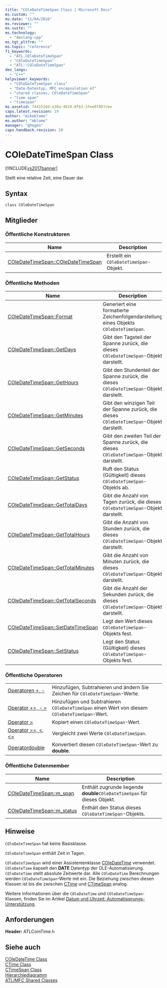 ```yaml
---
title: "COleDateTimeSpan Class | Microsoft Docs"
ms.custom: ""
ms.date: "11/04/2016"
ms.reviewer: ""
ms.suite: ""
ms.technology: 
  - "devlang-cpp"
ms.tgt_pltfrm: ""
ms.topic: "reference"
f1_keywords: 
  - "ATL.COleDateTimeSpan"
  - "COleDateTimeSpan"
  - "ATL::COleDateTimeSpan"
dev_langs: 
  - "C++"
helpviewer_keywords: 
  - "COleDateTimeSpan class"
  - "Date-Datentyp, MFC encapsulation of"
  - "shared classes, COleDateTimeSpan"
  - "time span"
  - "timespan"
ms.assetid: 7441526d-a30a-4019-8fb3-3fee6f897cbe
caps.latest.revision: 19
author: "mikeblome"
ms.author: "mblome"
manager: "ghogen"
caps.handback.revision: 20
---
```

# COleDateTimeSpan Class
[!INCLUDE[vs2017banner](../../assembler/inline/includes/vs2017banner.md)]

Stellt eine relative Zeit, eine Dauer dar.  
  
## Syntax  
  
```  
class COleDateTimeSpan  
```  
  
## Mitglieder  
  
### Öffentliche Konstruktoren  
  
|Name|Description|  
|----------|-----------------|  
|[COleDateTimeSpan::COleDateTimeSpan](../Topic/COleDateTimeSpan::COleDateTimeSpan.md)|Erstellt ein `COleDateTimeSpan`\-Objekt.|  
  
### Öffentliche Methoden  
  
|Name|Description|  
|----------|-----------------|  
|[COleDateTimeSpan::Format](../Topic/COleDateTimeSpan::Format.md)|Generiert eine formatierte Zeichenfolgendarstellung eines Objekts `COleDateTimeSpan`.|  
|[COleDateTimeSpan::GetDays](../Topic/COleDateTimeSpan::GetDays.md)|Gibt den Tagsteil der Spanne zurück, die dieses `COleDateTimeSpan`\-Objekt darstellt.|  
|[COleDateTimeSpan::GetHours](../Topic/COleDateTimeSpan::GetHours.md)|Gibt den Stundenteil der Spanne zurück, die dieses `COleDateTimeSpan`\-Objekt darstellt.|  
|[COleDateTimeSpan::GetMinutes](../Topic/COleDateTimeSpan::GetMinutes.md)|Gibt den winzigen Teil der Spanne zurück, die dieses `COleDateTimeSpan`\-Objekt darstellt.|  
|[COleDateTimeSpan::GetSeconds](../Topic/COleDateTimeSpan::GetSeconds.md)|Gibt den zweiten Teil der Spanne zurück, die dieses `COleDateTimeSpan`\-Objekt darstellt.|  
|[COleDateTimeSpan::GetStatus](../Topic/COleDateTimeSpan::GetStatus.md)|Ruft den Status \(Gültigkeit\) dieses `COleDateTimeSpan`\-Objekts ab.|  
|[COleDateTimeSpan::GetTotalDays](../Topic/COleDateTimeSpan::GetTotalDays.md)|Gibt die Anzahl von Tagen zurück, die dieses `COleDateTimeSpan`\-Objekt darstellt.|  
|[COleDateTimeSpan::GetTotalHours](../Topic/COleDateTimeSpan::GetTotalHours.md)|Gibt die Anzahl von Stunden zurück, die dieses `COleDateTimeSpan`\-Objekt darstellt.|  
|[COleDateTimeSpan::GetTotalMinutes](../Topic/COleDateTimeSpan::GetTotalMinutes.md)|Gibt die Anzahl von Minuten zurück, die dieses `COleDateTimeSpan`\-Objekt darstellt.|  
|[COleDateTimeSpan::GetTotalSeconds](../Topic/COleDateTimeSpan::GetTotalSeconds.md)|Gibt die Anzahl der Sekunden zurück, die dieses `COleDateTimeSpan`\-Objekt darstellt.|  
|[COleDateTimeSpan::SetDateTimeSpan](../Topic/COleDateTimeSpan::SetDateTimeSpan.md)|Legt den Wert dieses `COleDateTimeSpan`\-Objekts fest.|  
|[COleDateTimeSpan::SetStatus](../Topic/COleDateTimeSpan::SetStatus.md)|Legt den Status \(Gültigkeit\) dieses `COleDateTimeSpan`\-Objekts fest.|  
  
### Öffentliche Operatoren  
  
|||  
|-|-|  
|[Operatoren \+, \-](../Topic/COleDateTimeSpan::operator%20+,%20-.md)|Hinzufügen, Subtrahieren und ändern Sie Zeichen für `COleDateTimeSpan`\-Werte.|  
|[Operator \+\=, \- \=](../Topic/COleDateTimeSpan::operator%20+=,%20-=.md)|Hinzufügen und Subtrahieren `COleDateTimeSpan` einen Wert von diesem `COleDateTimeSpan`\-Wert.|  
|[Operator \=](../Topic/COleDateTimeSpan::operator%20=.md)|Kopiert einen `COleDateTimeSpan`\-Wert.|  
|[Operator \=\=, \<, \<\=](../Topic/COleDateTimeSpan%20Relational%20Operators.md)|Vergleicht zwei Werte `COleDateTimeSpan`.|  
|[Operatordouble](../Topic/COleDateTimeSpan::operator%20double.md)|Konvertiert diesen `COleDateTimeSpan`\-Wert zu **double**.|  
  
### Öffentliche Datenmember  
  
|Name|Description|  
|----------|-----------------|  
|[COleDateTimeSpan::m\_span](../Topic/COleDateTimeSpan::m_span.md)|Enthält zugrunde liegende **double**`COleDateTimeSpan` für dieses Objekt.|  
|[COleDateTimeSpan::m\_status](../Topic/COleDateTimeSpan::m_status.md)|Enthält den Status dieses `COleDateTimeSpan`\-Objekts.|  
  
## Hinweise  
 `COleDateTimeSpan` hat keine Basisklasse.  
  
 `COleDateTimeSpan` enthält Zeit in Tagen.  
  
 `COleDateTimeSpan` wird einer Assistentenklasse [COleDateTime](../../atl-mfc-shared/reference/coledatetime-class.md) verwendet.  `COleDateTime` kapselt den **DATE** Datentyp der OLE\-Automatisierung.  `COleDateTime` stellt absolute Zeitwerte dar.  Alle `COleDateTime` Berechnungen werden `COleDateTimeSpan`\-Werte mit ein.  Die Beziehung zwischen diesen Klassen ist bis die zwischen [CTime](../../atl-mfc-shared/reference/ctime-class.md) und [CTimeSpan](../../atl-mfc-shared/reference/ctimespan-class.md) analog.  
  
 Weitere Informationen über die `COleDateTime` und `COleDateTimeSpan`\-Klassen, finden Sie im Artikel [Datum und Uhrzeit: Automatisierungs\-Unterstützung](../../atl-mfc-shared/date-and-time-automation-support.md).  
  
## Anforderungen  
 **Header:** ATLComTime.h  
  
## Siehe auch  
 [COleDateTime Class](../../atl-mfc-shared/reference/coledatetime-class.md)   
 [CTime Class](../../atl-mfc-shared/reference/ctime-class.md)   
 [CTimeSpan Class](../../atl-mfc-shared/reference/ctimespan-class.md)   
 [Hierarchiediagramm](../../mfc/hierarchy-chart.md)   
 [ATL\/MFC Shared Classes](../../atl-mfc-shared/atl-mfc-shared-classes.md)